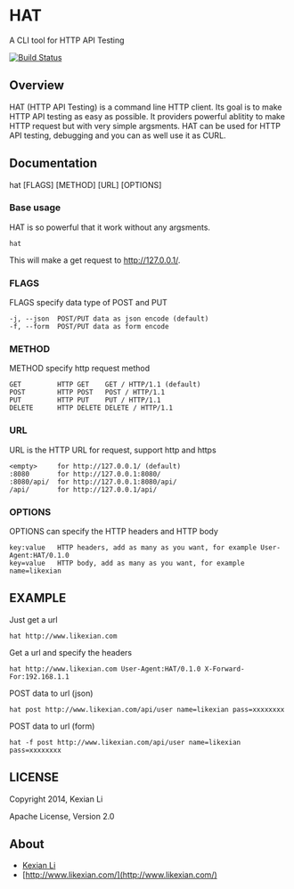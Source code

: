 # HAT

A CLI tool for HTTP API Testing

[![Build Status](https://secure.travis-ci.org/likexian/hat-go.png)](https://secure.travis-ci.org/likexian/hat-go)

## Overview

HAT (HTTP API Testing) is a command line HTTP client. Its goal is to make HTTP API testing as easy as possible. It providers powerful ablitity to make HTTP request but with very simple argsments. HAT can be used for HTTP API testing, debugging and you can as well use it as CURL.

## Documentation

hat [FLAGS] [METHOD] [URL] [OPTIONS]

### Base usage

HAT is so powerful that it work without any argsments.

    hat

This will make a get request to http://127.0.0.1/.

### FLAGS

FLAGS specify data type of POST and PUT

    -j, --json  POST/PUT data as json encode (default)
    -f, --form  POST/PUT data as form encode

### METHOD

METHOD specify http request method

    GET         HTTP GET    GET / HTTP/1.1 (default)
    POST        HTTP POST   POST / HTTP/1.1
    PUT         HTTP PUT    PUT / HTTP/1.1
    DELETE      HTTP DELETE DELETE / HTTP/1.1

### URL

URL is the HTTP URL for request, support http and https

    <empty>     for http://127.0.0.1/ (default)
    :8080       for http://127.0.0.1:8080/
    :8080/api/  for http://127.0.0.1:8080/api/
    /api/       for http://127.0.0.1/api/

### OPTIONS

OPTIONS can specify the HTTP headers and HTTP body

    key:value   HTTP headers, add as many as you want, for example User-Agent:HAT/0.1.0
    key=value   HTTP body, add as many as you want, for example name=likexian

## EXAMPLE

Just get a url

    hat http://www.likexian.com

Get a url and specify the headers

    hat http://www.likexian.com User-Agent:HAT/0.1.0 X-Forward-For:192.168.1.1

POST data to url (json)

    hat post http://www.likexian.com/api/user name=likexian pass=xxxxxxxx

POST data to url (form)

    hat -f post http://www.likexian.com/api/user name=likexian pass=xxxxxxxx

## LICENSE

Copyright 2014, Kexian Li

Apache License, Version 2.0

## About

- [Kexian Li](http://github.com/likexian)
- [http://www.likexian.com/](http://www.likexian.com/)

